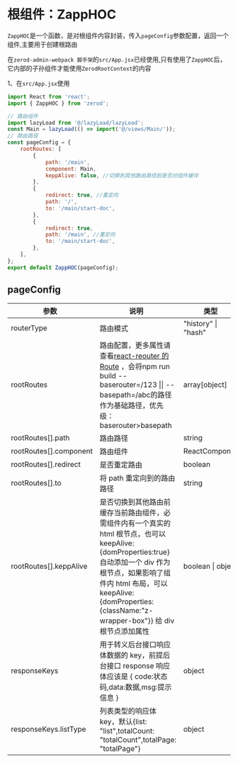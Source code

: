 <!-- @routePath: /HOC-doc/ZappHOC-doc -->

# 根组件：ZappHOC

`ZappHOC`是一个函数，是对根组件内容封装，传入`pageConfig`参数配置，返回一个组件,主要用于创建根路由

在`zerod-admin-webpack 脚手架`的`src/App.jsx`已经使用,只有使用了`ZappHOC`后，它内部的子孙组件才能使用`ZerodRootContext`的内容

1、在`src/App.jsx`使用

```jsx
import React from 'react';
import { ZappHOC } from 'zerod';

// 路由组件
import lazyLoad from '@/lazyLoad/lazyLoad';
const Main = lazyLoad(() => import('@/views/Main/'));
// 路由路径
const pageConfig = {
    rootRoutes: [
        {
            path: '/main',
            component: Main,
            keppAlive: false, //切换到其他路由路径前是否对组件缓存
        },
        {
            redirect: true, //重定向
            path: '/',
            to: '/main/start-doc',
        },
        {
            redirect: true,
            path: '/main', //重定向
            to: '/main/start-doc',
        },
    ],
};
export default ZappHOC(pageConfig);
```

## pageConfig

<!-- prettier-ignore-start -->
<!-- SOMETHING AUTO-GENERATED BY TOOLS - START -->

| 参数   | 说明   | 类型   | 默认值    |
| ------- | ------| ------ | -------- |
| routerType| 路由模式  | "history" \| "hash" | "history" |
| rootRoutes| 路由配置，更多属性请查看[react-reouter 的 Route](https://reacttraining.com/react-router/web/api/Route) ，会将npm run build --baserouter=/123 \|\| --basepath=/abc的路径作为基础路径，优先级：baserouter>basepath    | array[object] | --  |
| rootRoutes[].path| 路由路径  | string | --  |
| rootRoutes[].component | 路由组件  | ReactComponent| --  |
| rootRoutes[].redirect  | 是否重定路由    | boolean| --  |
| rootRoutes[].to  | 将 path 重定向到的路由路径   | string | --  |
| rootRoutes[].keppAlive | 是否切换到其他路由前缓存当前路由组件，必需组件内有一个真实的 html 根节点，也可以 keepAlive:{domProperties:true} 自动添加一个 div 作为根节点，如果影响了组件内 html 布局，可以 keepAlive:{domProperties:{className:"z-wrapper-box"}} 给 div 根节点添加属性 | boolean \| object   | false     |
| responseKeys     | 用于转义后台接口响应体数据的 key，前提后台接口 response 响应体应该是 { code:状态码,data:数据,msg:提示信息 }| object | --  |
| responseKeys.listType  | 列表类型的响应体 key，默认{list: "list",totalCount: "totalCount",totalPage: "totalPage"}| object | --  |

<!-- SOMETHING AUTO-GENERATED BY TOOLS - END -->
<!-- prettier-ignore-end -->
